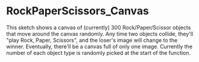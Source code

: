 # RockPaperScissors_Canvas

This sketch shows a canvas of (currently) 300 Rock/Paper/Scissor objects that move around the canvas randomly. 
Any time two objects collide, they'll "play Rock, Paper, Scissors", and the loser's image will change to the winner. Eventually, there'll be a canvas full
of only one image. Currently the number of each object type is randomly picked at the start of the function. 
